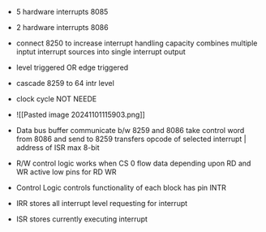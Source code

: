 - 5 hardware interrupts 8085
- 2 hardware interrupts 8086
- connect 8250 to increase interrupt handling capacity
	  combines multiple inptut interrupt sources into single interrupt output

- level triggered OR edge triggered
- cascade 8259 to 64 intr level
- clock cycle NOT NEEDE
- ![[Pasted image 20241101115903.png]]
- Data bus buffer
	  communicate b/w 8259 and 8086
	  take control word from 8086 and send to 8259
	  transfers opcode of selected interrupt | address of ISR
	  max 8-bit 
- R/W control logic
	  works when CS 0
	  flow data depending upon RD and WR
	  active low pins for RD WR
- Control Logic
	  controls functionality of each block
	  has pin INTR
- IRR 
	  stores all interrupt level requesting for interrupt
- ISR
	  stores currently executing interrupt

